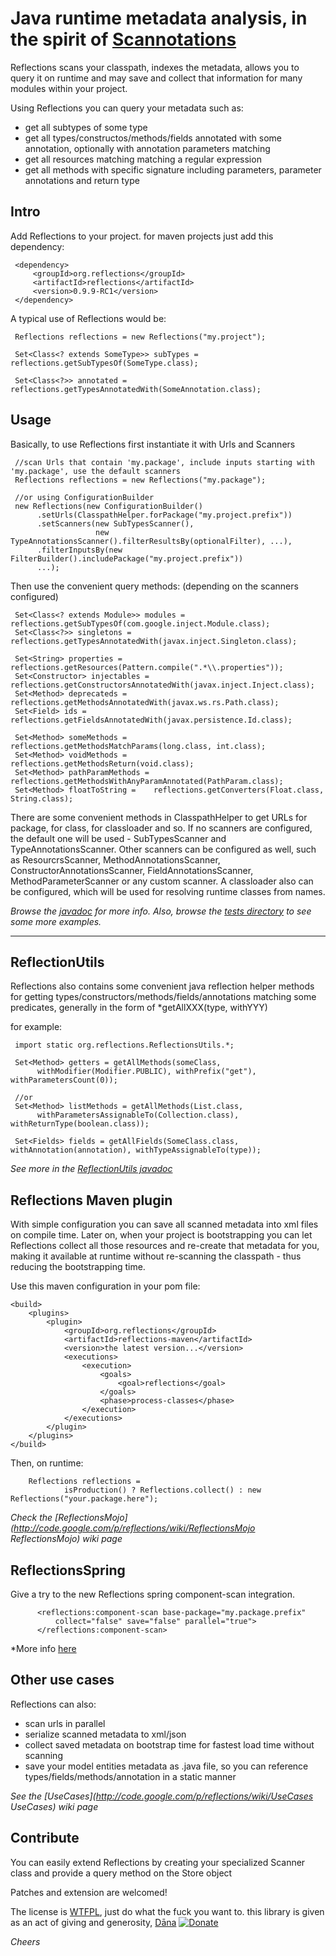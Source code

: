 Java runtime metadata analysis, in the spirit of [Scannotations](http://bill.burkecentral.com/2008/01/14/scanning-java-annotations-at-runtime/)
==============================================================================================================================================

Reflections scans your classpath, indexes the metadata, allows you to query it on runtime and may save and collect that information for many modules within your project.

Using Reflections you can query your metadata such as:
  * get all subtypes of some type
  * get all types/constructos/methods/fields annotated with some annotation, optionally with annotation parameters matching
  * get all resources matching matching a regular expression
  * get all methods with specific signature including parameters, parameter annotations and return type

Intro
-----
Add Reflections to your project. for maven projects just add this dependency:

     <dependency>
         <groupId>org.reflections</groupId>
         <artifactId>reflections</artifactId>
         <version>0.9.9-RC1</version>
     </dependency>

A typical use of Reflections would be:

     Reflections reflections = new Reflections("my.project");

     Set<Class<? extends SomeType>> subTypes = reflections.getSubTypesOf(SomeType.class);

     Set<Class<?>> annotated = reflections.getTypesAnnotatedWith(SomeAnnotation.class);

Usage
-----
Basically, to use Reflections first instantiate it with Urls and Scanners

     //scan Urls that contain 'my.package', include inputs starting with 'my.package', use the default scanners
     Reflections reflections = new Reflections("my.package");

     //or using ConfigurationBuilder
     new Reflections(new ConfigurationBuilder()
          .setUrls(ClasspathHelper.forPackage("my.project.prefix"))
          .setScanners(new SubTypesScanner(), 
                       new TypeAnnotationsScanner().filterResultsBy(optionalFilter), ...),
          .filterInputsBy(new FilterBuilder().includePackage("my.project.prefix"))
          ...);
     
Then use the convenient query methods: (depending on the scanners configured)

     Set<Class<? extends Module>> modules = reflections.getSubTypesOf(com.google.inject.Module.class);
     Set<Class<?>> singletons =             reflections.getTypesAnnotatedWith(javax.inject.Singleton.class);
     
     Set<String> properties =       reflections.getResources(Pattern.compile(".*\\.properties"));
     Set<Constructor> injectables = reflections.getConstructorsAnnotatedWith(javax.inject.Inject.class);
     Set<Method> deprecateds =      reflections.getMethodsAnnotatedWith(javax.ws.rs.Path.class);
     Set<Field> ids =               reflections.getFieldsAnnotatedWith(javax.persistence.Id.class);

     Set<Method> someMethods =      reflections.getMethodsMatchParams(long.class, int.class);
     Set<Method> voidMethods =      reflections.getMethodsReturn(void.class);
     Set<Method> pathParamMethods = reflections.getMethodsWithAnyParamAnnotated(PathParam.class);
     Set<Method> floatToString =    reflections.getConverters(Float.class, String.class);


There are some convenient methods in ClasspathHelper to get URLs for package, for class, for classloader and so.
If no scanners are configured, the default one will be used - SubTypesScanner and TypeAnnotationsScanner.
Other scanners can be configured as well, such as ResourcrsScanner, MethodAnnotationsScanner, ConstructorAnnotationsScanner, FieldAnnotationsScanner, MethodParameterScanner or any custom scanner.
A classloader also can be configured, which will be used for resolving runtime classes from names.

*Browse the [javadoc](http://reflections.googlecode.com/svn/trunk/reflections/javadoc/apidocs/index.html?org/reflections/Reflections.html) for more info. Also, browse the [tests directory](http://code.google.com/p/reflections/source/browse/#svn/trunk/reflections/src/test/java/org/reflections) to see some more examples.*

----

ReflectionUtils
---------------
Reflections also contains some convenient java reflection helper methods for getting types/constructors/methods/fields/annotations matching some predicates, generally in the form of *getAllXXX(type, withYYY)

for example:

     import static org.reflections.ReflectionsUtils.*;

     Set<Method> getters = getAllMethods(someClass,
          withModifier(Modifier.PUBLIC), withPrefix("get"), withParametersCount(0));

     //or
     Set<Method> listMethods = getAllMethods(List.class,
          withParametersAssignableTo(Collection.class), withReturnType(boolean.class));

     Set<Fields> fields = getAllFields(SomeClass.class, withAnnotation(annotation), withTypeAssignableTo(type));


*See more in the [ReflectionUtils javadoc](http://reflections.googlecode.com/svn/trunk/reflections/javadoc/apidocs/org/reflections/ReflectionUtils.html)*

Reflections Maven plugin
------------------------
With simple configuration you can save all scanned metadata into xml files on compile time. 
Later on, when your project is bootstrapping you can let Reflections collect all those resources and re-create that metadata for you, 
making it available at runtime without re-scanning the classpath - thus reducing the bootstrapping time.

Use this maven configuration in your pom file:

    <build>
        <plugins>
            <plugin>
                <groupId>org.reflections</groupId>
                <artifactId>reflections-maven</artifactId>
                <version>the latest version...</version>
                <executions>
                    <execution>
                        <goals>
                            <goal>reflections</goal>
                        </goals>
                        <phase>process-classes</phase>
                    </execution>
                </executions>
            </plugin>
        </plugins>
    </build>


Then, on runtime:

        Reflections reflections =
                isProduction() ? Reflections.collect() : new Reflections("your.package.here");


*Check the [ReflectionsMojo](http://code.google.com/p/reflections/wiki/ReflectionsMojo ReflectionsMojo) wiki page*

ReflectionsSpring
-----------------
Give a try to the new Reflections spring component-scan integration.

          <reflections:component-scan base-package="my.package.prefix"
              collect="false" save="false" parallel="true">
          </reflections:component-scan>

*More info [here](https://code.google.com/p/reflections/wiki/ReflectionsSpring)

Other use cases
---------------
Reflections can also:
  * scan urls in parallel
  * serialize scanned metadata to xml/json
  * collect saved metadata on bootstrap time for fastest load time without scanning
  * save your model entities metadata as .java file, so you can reference types/fields/methods/annotation in a static manner

*See the [UseCases](http://code.google.com/p/reflections/wiki/UseCases UseCases) wiki page*

Contribute
----------
You can easily extend Reflections by creating your specialized Scanner class and provide a query method on the Store object

Patches and extension are welcomed!

The license is [WTFPL](http://www.wtfpl.net/), just do what the fuck you want to. this library is given as an act of giving and generosity, [Dāna](http://en.wikipedia.org/wiki/D%C4%81na)
[![Donate](https://www.paypalobjects.com/en_US/i/btn/btn_donate_SM.gif)](https://www.paypal.com/cgi-bin/webscr?cmd=_s-xclick&hosted_button_id=WLN75KYSR6HAY)

_Cheers_
